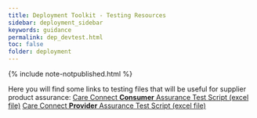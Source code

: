 ```yaml
---
title: Deployment Toolkit - Testing Resources
sidebar: deployment_sidebar
keywords: guidance
permalink: dep_devtest.html
toc: false
folder: deployment
---
```


{% include note-notpublished.html %}

Here you will find some links to testing files that will be useful for supplier product assurance:
<a href="_pages/deployment/toolkit/files/Care_Connect_Consumer_Assurance_Test_Scripts.xlsx" download>Care Connect **Consumer** Assurance Test Script (excel file)</a>
<a href="_pages/deployment/toolkit/files/Care_Connect_Provider_Assurance_Test_Scripts.xlsx" download>Care Connect **Provider** Assurance Test Script (excel file)</a>
